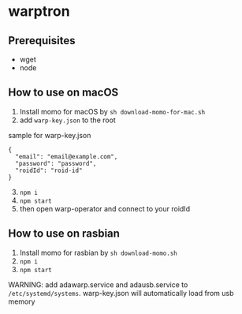 # warptron

## Prerequisites

- wget
- node

## How to use on macOS

1. Install momo for macOS by `sh download-momo-for-mac.sh`
2. add `warp-key.json` to the root

sample for warp-key.json

```
{
  "email": "email@example.com",
  "password": "password",
  "roidId": "roid-id"
}
```

3. `npm i`
4. `npm start`
5. then open warp-operator and connect to your roidId

## How to use on rasbian

1. Install momo for rasbian by `sh download-momo.sh`
2. `npm i`
3. `npm start`

WARNING: add adawarp.service and adausb.service to `/etc/systemd/systems`. warp-key.json will automatically load from usb memory